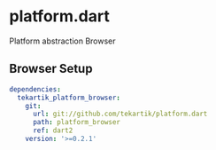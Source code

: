 # platform.dart

Platform abstraction Browser

## Browser Setup

```yaml
dependencies:
  tekartik_platform_browser:
    git:
      url: git://github.com/tekartik/platform.dart
      path: platform_browser
      ref: dart2
    version: '>=0.2.1'
```